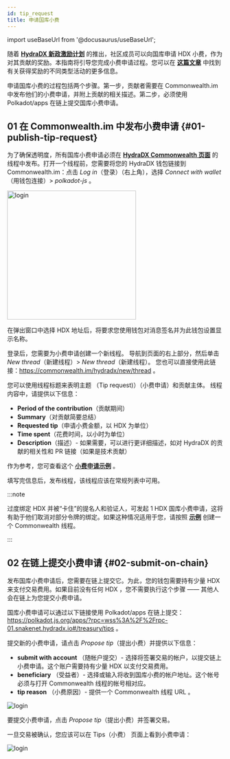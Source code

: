 ```yaml
---
id: tip_request
title: 申请国库小费
---
```


import useBaseUrl from '@docusaurus/useBaseUrl';

随着 **[HydraDX 新政激励计划](#link-to-new-deal)** 的推出，社区成员可以向国库申请 HDX 小费，作为对其贡献的奖励。本指南将引导您完成小费申请过程。您可以在 **[这篇文章](/new_deal)** 中找到有关获得奖励的不同类型活动的更多信息。 

申请国库小费的过程包括两个步骤。第一步，贡献者需要在 Commonwealth.im 中发布他们的小费申请，并附上贡献的相关描述。第二步，必须使用 Polkadot/apps 在链上提交国库小费申请。

## 01 在 Commonwealth.im 中发布小费申请 {#01-publish-tip-request}

为了确保透明度，所有国库小费申请必须在 **[HydraDX Commonwealth 页面](https://commonwealth.im/hydradx)** 的线程中发布。打开一个线程前，您需要将您的 HydraDX 钱包链接到 Commonwealth.im：点击 *Log in*（登录）（右上角），选择 *Connect with wallet*（用钱包连接）> *polkadot-js* 。

<div style={{textAlign: 'center'}}>
  <img alt="login" src={useBaseUrl('/tip-request/login.jpg')} width="300px" />
</div>

在弹出窗口中选择 HDX 地址后，将要求您使用钱包对消息签名并为此钱包设置显示名称。 

登录后，您需要为小费申请创建一个新线程。 导航到页面的右上部分，然后单击 *New thread*（新建线程）> *New thread*（新建线程）。 您也可以直接使用此链接：https://commonwealth.im/hydradx/new/thread 。

您可以使用线程标题来表明主题 （Tip request)）（小费申请）和贡献主体。 线程内容中，请提供以下信息：

* **Period of the contribution**（贡献期间）
* **Summary**（对贡献简要总结）
* **Requested tip**（申请小费金额，以 HDX 为单位）
* **Time spent**（花费时间，以小时为单位）
* **Description**（描述）- 如果需要，可以进行更详细描述，如对 HydraDX 的贡献的相关性和 PR 链接（如果是技术贡献）

作为参考，您可查看这个 **[小费申请示例](https://commonwealth.im/hydradx/proposal/discussion/1165-tip-request-add-documentation-for-staking)** 。

填写完信息后，发布线程，该线程应该在常规列表中可用。

:::note

过度绑定 HDX 并被“卡住”的提名人和验证人，可发起 1 HDX 国库小费申请，这将有助于他们取消对部分令牌的绑定。如果这种情况适用于您，请按照 **[示例](https://commonwealth.im/hydradx/proposal/discussion/1166-tip-request-overbonded-staker)** 创建一个 Commonwealth 线程。

:::

## 02 在链上提交小费申请 {#02-submit-on-chain}

发布国库小费申请后，您需要在链上提交它。为此，您的钱包需要持有少量 HDX 来支付交易费用。如果目前没有任何 HDX ，您不需要执行这个步骤 —— 其他人会在链上为您提交小费申请。

国库小费申请可以通过以下链接使用 Polkadot/apps 在链上提交：https://polkadot.js.org/apps/?rpc=wss%3A%2F%2Frpc-01.snakenet.hydradx.io#/treasury/tips 。

提交新的小费申请，请点击 *Propose tip*（提出小费）并提供以下信息：

* **submit with account** （随帐户提交）- 选择将签署交易的帐户，以提交链上小费申请。这个账户需要持有少量 HDX 以支付交易费用。
* **beneficiary** （受益者）- 选择或输入将收到国库小费的帐户地址。这个帐号必须与打开 Commonwealth 线程的帐号相对应。
* **tip reason** （小费原因）- 提供一个 Commonwealth 线程 URL 。

<div style={{textAlign: 'center'}}>
  <img alt="login" src={useBaseUrl('/tip-request/submit-on-chain.jpg')} />
</div>

要提交小费申请，点击 *Propose tip*（提出小费）并签署交易。

一旦交易被确认，您应该可以在 Tips（小费） 页面上看到小费申请：

<div style={{textAlign: 'center'}}>
  <img alt="login" src={useBaseUrl('/tip-request/tip-requests.jpg')} />
</div>
